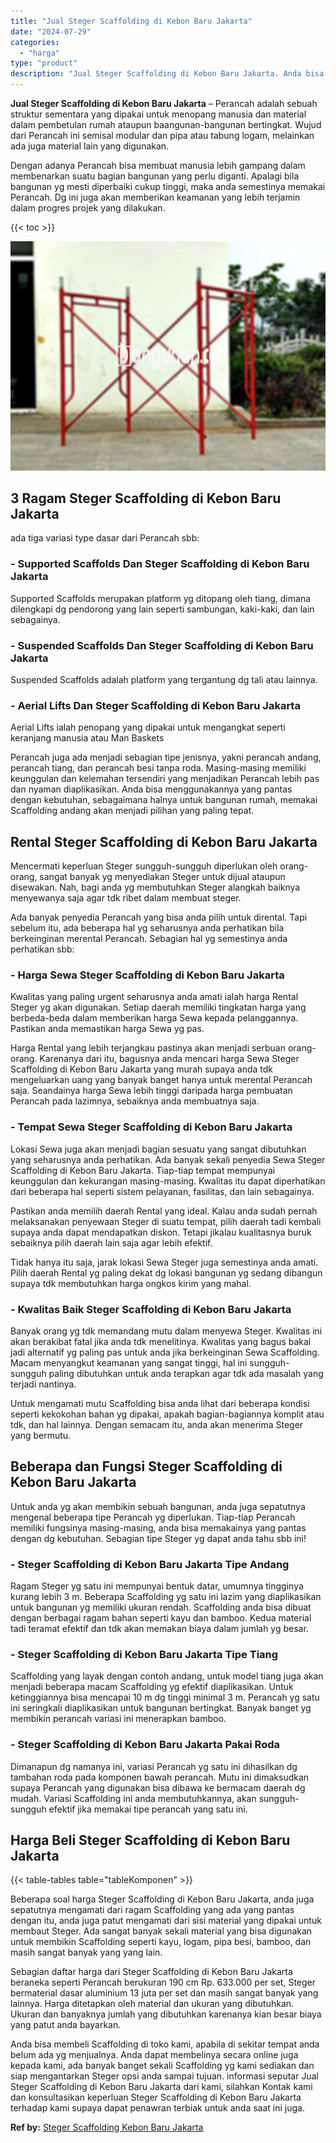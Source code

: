 ```yaml
---
title: "Jual Steger Scaffolding di Kebon Baru Jakarta"
date: "2024-07-29"
categories: 
  - "harga"
type: "product"
description: "Jual Steger Scaffolding di Kebon Baru Jakarta. Anda bisa membeli Scaffolding di toko kami, apabila di sekitar tempat anda belum ada yg menjualnya. Anda dapat..."
---
```


**Jual Steger Scaffolding di Kebon Baru Jakarta** – Perancah adalah sebuah struktur sementara yang dipakai untuk menopang manusia dan material dalam pembetulan rumah ataupun baangunan-bangunan bertingkat. Wujud dari Perancah ini semisal modular dan pipa atau tabung logam, melainkan ada juga material lain yang digunakan.

Dengan adanya Perancah bisa membuat manusia lebih gampang dalam membenarkan suatu bagian bangunan yang perlu diganti. Apalagi bila bangunan yg mesti diperbaiki cukup tinggi, maka anda semestinya memakai Perancah. Dg ini juga akan memberikan keamanan yang lebih terjamin dalam progres projek yang dilakukan.

{{< toc >}}

![Jual Steger Scaffolding di Kebon Baru Jakarta](/images/sewa-scaffolding-steger-27.png)

## 3 Ragam Steger Scaffolding di Kebon Baru Jakarta

ada tiga variasi type dasar dari Perancah sbb:

### \- Supported Scaffolds Dan Steger Scaffolding di Kebon Baru Jakarta

Supported Scaffolds merupakan platform yg ditopang oleh tiang, dimana dilengkapi dg pendorong yang lain seperti sambungan, kaki-kaki, dan lain sebagainya.

### \- Suspended Scaffolds Dan Steger Scaffolding di Kebon Baru Jakarta

Suspended Scaffolds adalah platform yang tergantung dg tali atau lainnya.

### \- Aerial Lifts Dan Steger Scaffolding di Kebon Baru Jakarta

Aerial Lifts ialah penopang yang dipakai untuk mengangkat seperti keranjang manusia atau Man Baskets

Perancah juga ada menjadi sebagian tipe jenisnya, yakni perancah andang, perancah tiang, dan perancah besi tanpa roda. Masing-masing memiliki keunggulan dan kelemahan tersendiri yang menjadikan Perancah lebih pas dan nyaman diaplikasikan. Anda bisa menggunakannya yang pantas dengan kebutuhan, sebagaimana halnya untuk bangunan rumah, memakai Scaffolding andang akan menjadi pilihan yang paling tepat.

## Rental Steger Scaffolding di Kebon Baru Jakarta

Mencermati keperluan Steger sungguh-sungguh diperlukan oleh orang-orang, sangat banyak yg menyediakan Steger untuk dijual ataupun disewakan. Nah, bagi anda yg membutuhkan Steger alangkah baiknya menyewanya saja agar tdk ribet dalam membuat steger.

Ada banyak penyedia Perancah yang bisa anda pilih untuk dirental. Tapi sebelum itu, ada beberapa hal yg seharusnya anda perhatikan bila berkeinginan merental Perancah. Sebagian hal yg semestinya anda perhatikan sbb:

### \- Harga Sewa Steger Scaffolding di Kebon Baru Jakarta

Kwalitas yang paling urgent seharusnya anda amati ialah harga Rental Steger yg akan digunakan. Setiap daerah memiliki tingkatan harga yang berbeda-beda dalam memberikan harga Sewa kepada pelanggannya. Pastikan anda memastikan harga Sewa yg pas.

Harga Rental yang lebih terjangkau pastinya akan menjadi serbuan orang-orang. Karenanya dari itu, bagusnya anda mencari harga Sewa Steger Scaffolding di Kebon Baru Jakarta yang murah supaya anda tdk mengeluarkan uang yang banyak banget hanya untuk merental Perancah saja. Seandainya harga Sewa lebih tinggi daripada harga pembuatan Perancah pada lazimnya, sebaiknya anda membuatnya saja.

### \- Tempat Sewa Steger Scaffolding di Kebon Baru Jakarta

Lokasi Sewa juga akan menjadi bagian sesuatu yang sangat dibutuhkan yang seharusnya anda perhatikan. Ada banyak sekali penyedia Sewa Steger Scaffolding di Kebon Baru Jakarta. Tiap-tiap tempat mempunyai keunggulan dan kekurangan masing-masing. Kwalitas itu dapat diperhatikan dari beberapa hal seperti sistem pelayanan, fasilitas, dan lain sebagainya.

Pastikan anda memilih daerah Rental yang ideal. Kalau anda sudah pernah melaksanakan penyewaan Steger di suatu tempat, pilih daerah tadi kembali supaya anda dapat mendapatkan diskon. Tetapi jikalau kualitasnya buruk sebaiknya pilih daerah lain saja agar lebih efektif.

Tidak hanya itu saja, jarak lokasi Sewa Steger juga semestinya anda amati. Pilih daerah Rental yg paling dekat dg lokasi bangunan yg sedang dibangun supaya tdk membutuhkan harga ongkos kirim yang mahal.

### \- Kwalitas Baik Steger Scaffolding di Kebon Baru Jakarta

Banyak orang yg tdk memandang mutu dalam menyewa Steger. Kwalitas ini akan berakibat fatal jika anda tdk menelitinya. Kwalitas yang bagus bakal jadi alternatif yg paling pas untuk anda jika berkeinginan Sewa Scaffolding. Macam menyangkut keamanan yang sangat tinggi, hal ini sungguh-sungguh paling dibutuhkan untuk anda terapkan agar tdk ada masalah yang terjadi nantinya.

Untuk mengamati mutu Scaffolding bisa anda lihat dari beberapa kondisi seperti kekokohan bahan yg dipakai, apakah bagian-bagiannya komplit atau tdk, dan hal lainnya. Dengan semacam itu, anda akan menerima Steger yang bermutu.

## Beberapa dan Fungsi Steger Scaffolding di Kebon Baru Jakarta

Untuk anda yg akan membikin sebuah bangunan, anda juga sepatutnya mengenal beberapa tipe Perancah yg diperlukan. Tiap-tiap Perancah memiliki fungsinya masing-masing, anda bisa memakainya yang pantas dengan dg kebutuhan. Sebagian tipe Steger yg dapat anda tahu sbb ini!

### \- Steger Scaffolding di Kebon Baru Jakarta Tipe Andang

Ragam Steger yg satu ini mempunyai bentuk datar, umumnya tingginya kurang lebih 3 m. Beberapa Scaffolding yg satu ini lazim yang diaplikasikan untuk bangunan yg memiliki ukuran rendah. Scaffolding anda bisa dibuat dengan berbagai ragam bahan seperti kayu dan bamboo. Kedua material tadi teramat efektif dan tdk akan memakan biaya dalam jumlah yg besar.

### \- Steger Scaffolding di Kebon Baru Jakarta Tipe Tiang

Scaffolding yang layak dengan contoh andang, untuk model tiang juga akan menjadi beberapa macam Scaffolding yg efektif diaplikasikan. Untuk ketinggiannya bisa mencapai 10 m dg tinggi minimal 3 m. Perancah yg satu ini seringkali diaplikasikan untuk bangunan bertingkat. Banyak banget yg membikin perancah variasi ini menerapkan bamboo.

### \- Steger Scaffolding di Kebon Baru Jakarta Pakai Roda

Dimanapun dg namanya ini, variasi Perancah yg satu ini dihasilkan dg tambahan roda pada komponen bawah perancah. Mutu ini dimaksudkan supaya Perancah yang digunakan bisa dibawa ke bermacam daerah dg mudah. Variasi Scaffolding ini anda membutuhkannya, akan sungguh-sungguh efektif jika memakai tipe perancah yang satu ini.

## Harga Beli Steger Scaffolding di Kebon Baru Jakarta

{{< table-tables table="tableKomponen" >}}

Beberapa soal harga Steger Scaffolding di Kebon Baru Jakarta, anda juga sepatutnya mengamati dari ragam Scaffolding yang ada yang pantas dengan itu, anda juga patut mengamati dari sisi material yang dipakai untuk membaut Steger. Ada sangat banyak sekali material yang bisa digunakan untuk membikin Scaffolding seperti kayu, logam, pipa besi, bamboo, dan masih sangat banyak yang yang lain.

Sebagian daftar harga dari Steger Scaffolding di Kebon Baru Jakarta beraneka seperti Perancah berukuran 190 cm Rp. 633.000 per set, Steger bermaterial dasar aluminium 13 juta per set dan masih sangat banyak yang lainnya. Harga ditetapkan oleh material dan ukuran yang dibutuhkan. Ukuran dan banyaknya jumlah yang dibutuhkan karenanya kian besar biaya yang patut anda bayarkan.

Anda bisa membeli Scaffolding di toko kami, apabila di sekitar tempat anda belum ada yg menjualnya. Anda dapat membelinya secara online juga kepada kami, ada banyak banget sekali Scaffolding yg kami sediakan dan siap mengantarkan Steger opsi anda sampai tujuan. informasi seputar Jual Steger Scaffolding di Kebon Baru Jakarta dari kami, silahkan Kontak kami dan konsultasikan keperluan Steger Scaffolding di Kebon Baru Jakarta terhadap kami supaya dapat penawran terbiak untuk anda saat ini juga.

**Ref by:** [Steger Scaffolding Kebon Baru Jakarta](https://id.wikipedia.org/wiki/Steger)

